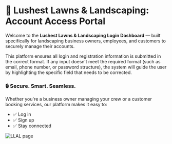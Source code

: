 # 🌿 Lushest Lawns & Landscaping: Account Access Portal

Welcome to the **Lushest Lawns & Landscaping Login Dashboard** — built specifically for landscaping business owners, employees, and customers to securely manage their accounts.

This platform ensures all login and registration information is submitted in the correct format. If any input doesn’t meet the required format (such as email, phone number, or password structure), the system will guide the user by highlighting the specific field that needs to be corrected.

### 🔒 Secure. Smart. Seamless.

Whether you're a business owner managing your crew or a customer booking services, our platform makes it easy to:

- ✅ Log in  
- ✅ Sign up  
- ✅ Stay connected

![LLAL page](https://github.com/ashkq/Lushest-Lawns-and-Landscaping-Login-Project/assets/137235427/e7735312-cf47-4b49-949f-00ff449625d5)
